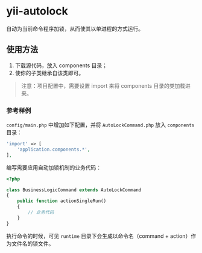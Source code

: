 # yii-autolock
自动为当前命令程序加锁，从而使其以单进程的方式运行。

## 使用方法
1. 下载源代码，放入 components 目录；
2. 使你的子类继承自该类即可。

> 注意：项目配置中，需要设置 import 来将 components 目录的类加载进来。

### 参考样例

`config/main.php` 中增加如下配置，并将 `AutoLockCommand.php` 放入 `components` 目录：
```php
'import' => [
    'application.components.*',
],
```

编写需要应用自动加锁机制的业务代码：
```php
<?php

class BusinessLogicCommand extends AutoLockCommand
{
    public function actionSingleRun()
    {
        // 业务代码
    }
}
```

执行命令的时候，可见 `runtime` 目录下会生成以命令名（command + action）作为文件名的锁文件。
